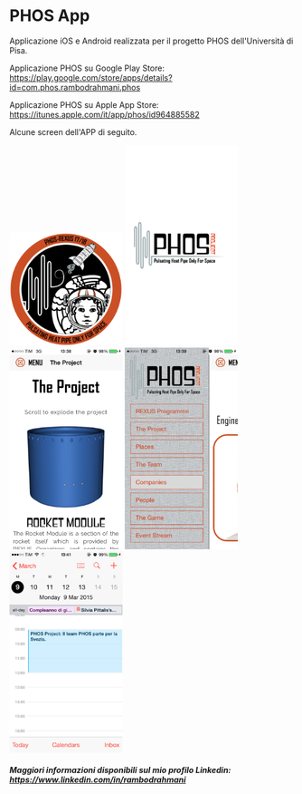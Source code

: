 # PHOS App
Applicazione iOS e Android realizzata per il progetto PHOS dell'Università di Pisa.

Applicazione PHOS su Google Play Store: https://play.google.com/store/apps/details?id=com.phos.rambodrahmani.phos

Applicazione PHOS su Apple App Store: https://itunes.apple.com/it/app/phos/id964885582

Alcune screen dell'APP di seguito.

<img src="screens/phos-1.png" alt="Applicazione PHOS - PIC 1" width="200px"/>

<img src="screens/phos-2.png" alt="Applicazione PHOS - PIC 2" width="200px"/>

<img src="screens/phos-3.png" alt="Applicazione PHOS - PIC 3" width="200px"/>

<img src="screens/phos-4.png" alt="Applicazione PHOS - PIC 4" width="200px"/>

<img src="screens/phos-5.png" alt="Applicazione PHOS - PIC 5" width="200px"/>

##### Maggiori informazioni disponibili sul mio profilo Linkedin: https://www.linkedin.com/in/rambodrahmani
